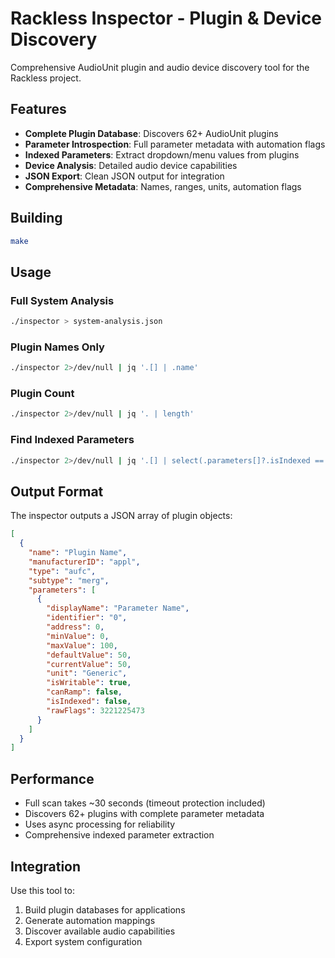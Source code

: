 # Rackless Inspector - Plugin & Device Discovery

Comprehensive AudioUnit plugin and audio device discovery tool for the Rackless project.

## Features

- **Complete Plugin Database**: Discovers 62+ AudioUnit plugins
- **Parameter Introspection**: Full parameter metadata with automation flags
- **Indexed Parameters**: Extract dropdown/menu values from plugins
- **Device Analysis**: Detailed audio device capabilities
- **JSON Export**: Clean JSON output for integration
- **Comprehensive Metadata**: Names, ranges, units, automation flags

## Building

```bash
make
```

## Usage

### Full System Analysis
```bash
./inspector > system-analysis.json
```

### Plugin Names Only
```bash
./inspector 2>/dev/null | jq '.[] | .name'
```

### Plugin Count
```bash
./inspector 2>/dev/null | jq '. | length'
```

### Find Indexed Parameters
```bash
./inspector 2>/dev/null | jq '.[] | select(.parameters[]?.isIndexed == true) | .name'
```

## Output Format

The inspector outputs a JSON array of plugin objects:

```json
[
  {
    "name": "Plugin Name",
    "manufacturerID": "appl",
    "type": "aufc",
    "subtype": "merg",
    "parameters": [
      {
        "displayName": "Parameter Name",
        "identifier": "0",
        "address": 0,
        "minValue": 0,
        "maxValue": 100,
        "defaultValue": 50,
        "currentValue": 50,
        "unit": "Generic",
        "isWritable": true,
        "canRamp": false,
        "isIndexed": false,
        "rawFlags": 3221225473
      }
    ]
  }
]
```

## Performance

- Full scan takes ~30 seconds (timeout protection included)
- Discovers 62+ plugins with complete parameter metadata
- Uses async processing for reliability
- Comprehensive indexed parameter extraction

## Integration

Use this tool to:
1. Build plugin databases for applications
2. Generate automation mappings
3. Discover available audio capabilities
4. Export system configuration
